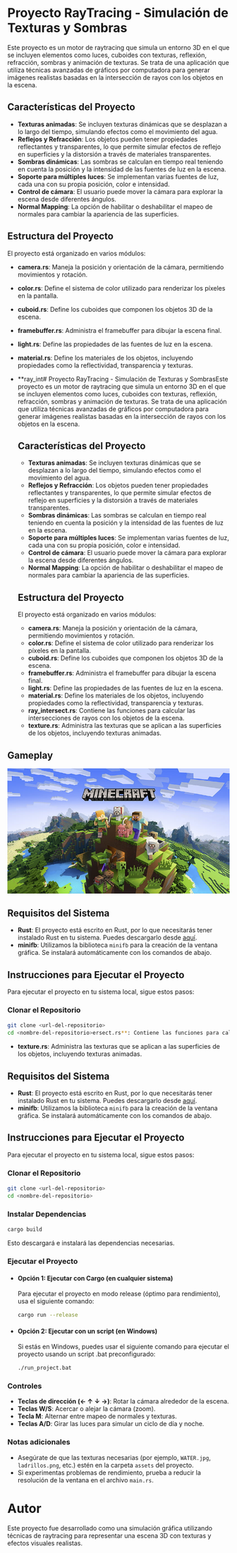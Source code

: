 # Proyecto RayTracing - Simulación de Texturas y Sombras

Este proyecto es un motor de raytracing que simula un entorno 3D en el que se incluyen elementos como luces, cuboides con texturas, reflexión, refracción, sombras y animación de texturas. Se trata de una aplicación que utiliza técnicas avanzadas de gráficos por computadora para generar imágenes realistas basadas en la intersección de rayos con los objetos en la escena.

## Características del Proyecto

- **Texturas animadas**: Se incluyen texturas dinámicas que se desplazan a lo largo del tiempo, simulando efectos como el movimiento del agua.
- **Reflejos y Refracción**: Los objetos pueden tener propiedades reflectantes y transparentes, lo que permite simular efectos de reflejo en superficies y la distorsión a través de materiales transparentes.
- **Sombras dinámicas**: Las sombras se calculan en tiempo real teniendo en cuenta la posición y la intensidad de las fuentes de luz en la escena.
- **Soporte para múltiples luces**: Se implementan varias fuentes de luz, cada una con su propia posición, color e intensidad.
- **Control de cámara**: El usuario puede mover la cámara para explorar la escena desde diferentes ángulos.
- **Normal Mapping**: La opción de habilitar o deshabilitar el mapeo de normales para cambiar la apariencia de las superficies.

## Estructura del Proyecto

El proyecto está organizado en varios módulos:

- **camera.rs**: Maneja la posición y orientación de la cámara, permitiendo movimientos y rotación.
- **color.rs**: Define el sistema de color utilizado para renderizar los píxeles en la pantalla.
- **cuboid.rs**: Define los cuboides que componen los objetos 3D de la escena.
- **framebuffer.rs**: Administra el framebuffer para dibujar la escena final.
- **light.rs**: Define las propiedades de las fuentes de luz en la escena.
- **material.rs**: Define los materiales de los objetos, incluyendo propiedades como la reflectividad, transparencia y texturas.
- \*\*ray_int# Proyecto RayTracing - Simulación de Texturas y SombrasEste proyecto es un motor de raytracing que simula un entorno 3D en el que se incluyen elementos como luces, cuboides con texturas, reflexión, refracción, sombras y animación de texturas. Se trata de una aplicación que utiliza técnicas avanzadas de gráficos por computadora para generar imágenes realistas basadas en la intersección de rayos con los objetos en la escena.

  ## Características del Proyecto

  - **Texturas animadas**: Se incluyen texturas dinámicas que se desplazan a lo largo del tiempo, simulando efectos como el movimiento del agua.
  - **Reflejos y Refracción**: Los objetos pueden tener propiedades reflectantes y transparentes, lo que permite simular efectos de reflejo en superficies y la distorsión a través de materiales transparentes.
  - **Sombras dinámicas**: Las sombras se calculan en tiempo real teniendo en cuenta la posición y la intensidad de las fuentes de luz en la escena.
  - **Soporte para múltiples luces**: Se implementan varias fuentes de luz, cada una con su propia posición, color e intensidad.
  - **Control de cámara**: El usuario puede mover la cámara para explorar la escena desde diferentes ángulos.
  - **Normal Mapping**: La opción de habilitar o deshabilitar el mapeo de normales para cambiar la apariencia de las superficies.

  ## Estructura del Proyecto

  El proyecto está organizado en varios módulos:

  - **camera.rs**: Maneja la posición y orientación de la cámara, permitiendo movimientos y rotación.
  - **color.rs**: Define el sistema de color utilizado para renderizar los píxeles en la pantalla.
  - **cuboid.rs**: Define los cuboides que componen los objetos 3D de la escena.
  - **framebuffer.rs**: Administra el framebuffer para dibujar la escena final.
  - **light.rs**: Define las propiedades de las fuentes de luz en la escena.
  - **material.rs**: Define los materiales de los objetos, incluyendo propiedades como la reflectividad, transparencia y texturas.
  - **ray_intersect.rs**: Contiene las funciones para calcular las intersecciones de rayos con los objetos de la escena.
  - **texture.rs**: Administra las texturas que se aplican a las superficies de los objetos, incluyendo texturas animadas.

## Gameplay

[![Watch the video](./assets/Minecraft.jpg)](https://youtu.be/vBHp8V7ZvEk)

## Requisitos del Sistema

- **Rust**: El proyecto está escrito en Rust, por lo que necesitarás tener instalado Rust en tu sistema. Puedes descargarlo desde [aquí](https://www.rust-lang.org/).
- **minifb**: Utilizamos la biblioteca `minifb` para la creación de la ventana gráfica. Se instalará automáticamente con los comandos de abajo.

## Instrucciones para Ejecutar el Proyecto

Para ejecutar el proyecto en tu sistema local, sigue estos pasos:

### Clonar el Repositorio

```bash
git clone <url-del-repositorio>
cd <nombre-del-repositorio>ersect.rs**: Contiene las funciones para calcular las intersecciones de rayos con los objetos de la escena.
```

- **texture.rs**: Administra las texturas que se aplican a las superficies de los objetos, incluyendo texturas animadas.

## Requisitos del Sistema

- **Rust**: El proyecto está escrito en Rust, por lo que necesitarás tener instalado Rust en tu sistema. Puedes descargarlo desde [aquí](https://www.rust-lang.org/).
- **minifb**: Utilizamos la biblioteca `minifb` para la creación de la ventana gráfica. Se instalará automáticamente con los comandos de abajo.

## Instrucciones para Ejecutar el Proyecto

Para ejecutar el proyecto en tu sistema local, sigue estos pasos:

### Clonar el Repositorio

```bash
git clone <url-del-repositorio>
cd <nombre-del-repositorio>
```

### Instalar Dependencias

```bash
cargo build
```

Esto descargará e instalará las dependencias necesarias.

### Ejecutar el Proyecto

- #### Opción 1: Ejecutar con Cargo (en cualquier sistema)

  Para ejecutar el proyecto en modo release (óptimo para rendimiento), usa el siguiente comando:

  ```bash
  cargo run --release
  ```

- #### Opción 2: Ejecutar con un script (en Windows)

  Si estás en Windows, puedes usar el siguiente comando para ejecutar el proyecto usando un script .bat preconfigurado:

  ```bash
  ./run_project.bat
  ```

### Controles

- **Teclas de dirección (← ↑ ↓ →)**: Rotar la cámara alrededor de la escena.
- **Teclas W/S**: Acercar o alejar la cámara (zoom).
- **Tecla M**: Alternar entre mapeo de normales y texturas.
- **Teclas A/D**: Girar las luces para simular un ciclo de día y noche.

### Notas adicionales

- Asegúrate de que las texturas necesarias (por ejemplo, `WATER.jpg`, `ladrillos.png`, etc.) estén en la carpeta `assets` del proyecto.
- Si experimentas problemas de rendimiento, prueba a reducir la resolución de la ventana en el archivo `main.rs`.

# Autor

Este proyecto fue desarrollado como una simulación gráfica utilizando técnicas de raytracing para representar una escena 3D con texturas y efectos visuales realistas.
